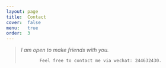 ```yaml
---
layout: page
title:  Contact
cover:  false
menu:   true
order:  3
---
```

> _I am open to make friends with you._
>
>            Feel free to contact me via wechat: 244632430. 

